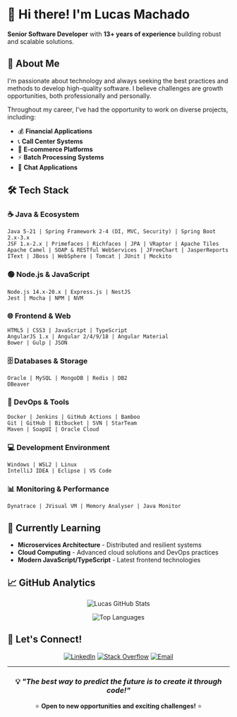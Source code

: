 # 👋 Hi there! I'm Lucas Machado

**Senior Software Developer** with **13+ years of experience** building robust and scalable solutions.

## 🚀 About Me

I'm passionate about technology and always seeking the best practices and methods to develop high-quality software. I believe challenges are growth opportunities, both professionally and personally.

Throughout my career, I've had the opportunity to work on diverse projects, including:
- 💰 **Financial Applications**
- 📞 **Call Center Systems**  
- 🛒 **E-commerce Platforms**
- ⚡ **Batch Processing Systems**
- 💬 **Chat Applications**

## 🛠️ Tech Stack

### ☕ Java & Ecosystem
```
Java 5-21 | Spring Framework 2-4 (DI, MVC, Security) | Spring Boot 2.x-3.x
JSF 1.x-2.x | Primefaces | Richfaces | JPA | VRaptor | Apache Tiles
Apache Camel | SOAP & RESTful WebServices | JFreeChart | JasperReports
IText | JBoss | WebSphere | Tomcat | JUnit | Mockito
```

### 🟢 Node.js & JavaScript
```
Node.js 14.x-20.x | Express.js | NestJS
Jest | Mocha | NPM | NVM
```

### 🌐 Frontend & Web
```
HTML5 | CSS3 | JavaScript | TypeScript
AngularJS 1.x | Angular 2/4/9/18 | Angular Material
Bower | Gulp | JSON
```

### 🗄️ Databases & Storage
```
Oracle | MySQL | MongoDB | Redis | DB2
DBeaver
```

### 🔧 DevOps & Tools
```
Docker | Jenkins | GitHub Actions | Bamboo
Git | GitHub | Bitbucket | SVN | StarTeam
Maven | SoapUI | Oracle Cloud
```

### 💻 Development Environment
```
Windows | WSL2 | Linux
IntelliJ IDEA | Eclipse | VS Code
```

### 📊 Monitoring & Performance
```
Dynatrace | JVisual VM | Memory Analyser | Java Monitor
```

## 🌱 Currently Learning

- **Microservices Architecture** - Distributed and resilient systems
- **Cloud Computing** - Advanced cloud solutions and DevOps practices
- **Modern JavaScript/TypeScript** - Latest frontend technologies

## 📈 GitHub Analytics

<div align="center">
  
![Lucas GitHub Stats](https://github-readme-stats.vercel.app/api?username=lucassmachado&show_icons=true&theme=radical)

![Top Languages](https://github-readme-stats.vercel.app/api/top-langs/?username=lucassmachado&layout=compact&theme=radical)

</div>

## 🤝 Let's Connect!

<div align="center">
  
[![LinkedIn](https://img.shields.io/badge/LinkedIn-0077B5?style=for-the-badge&logo=linkedin&logoColor=white)](https://linkedin.com/in/lucassjmachado)
[![Stack Overflow](https://img.shields.io/badge/Stack_Overflow-FE7A16?style=for-the-badge&logo=stack-overflow&logoColor=white)](https://stackoverflow.com/story/lucasmachado)
[![Email](https://img.shields.io/badge/Email-D14836?style=for-the-badge&logo=gmail&logoColor=white)](mailto:lucas.machado290@gmail.com)

</div>

---

<div align="center">

### 💡 *"The best way to predict the future is to create it through code!"*

⭐ **Open to new opportunities and exciting challenges!** ⭐

</div>
